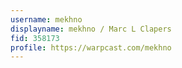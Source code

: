 ```yaml
---
username: mekhno
displayname: mekhno / Marc L Clapers
fid: 358173
profile: https://warpcast.com/mekhno
---
```

